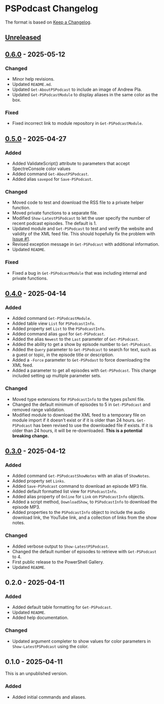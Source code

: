 # PSPodcast Changelog

The format is based on [Keep a Changelog](https://keepachangelog.com/en/1.0.0/).

## [Unreleased]

## [0.6.0] - 2025-05-12

### Changed

- Minor help revisions.
- Updated `README.md`.
- Updated `Get-AboutPSPodcast` to include an image of Andrew Pla.
- Updated `Get-PSPodcastModule` to display aliases in the same color as the box.

### Fixed

- Fixed incorrect link to module repository in `Get-PSPodcastModule`.

## [0.5.0] - 2025-04-27

### Added

- Added ValidateScript() attribute to parameters that accept SpectreConsole color values
- Added command `Get-AboutPSPodcast`.
- Added alias `savepod` for `Save-PSPodcast`.

### Changed

- Moved code to test and download the RSS file to a private helper function.
- Moved private functions to a separate file.
- Modified `Show-LatestPSPodcast` to let the user specify the number of recent podcast episodes. The default is 1.
- Updated module and `Get-PSPodcast` to test and verify the website and validity of the XML feed file. This should hopefully fix the problem with [Issue #1](https://github.com/jdhitsolutions/PSPodcast/issues/1).
- Revised exception message in `Get-PSPodcast` with additional information.
- Updated `README`.

### Fixed

- Fixed a bug in `Get-PSPodcastModule` that was including internal and private functions.

## [0.4.0] - 2025-04-14

### Added

- Added command `Get-PSPodcastModule`.
- Added table view `List` for `PSPodcastInfo`.
- Added property set `List` to the `PSPodcastInfo`.
- Added command alias `gpod` for `Get-PSPodcast`.
- Added the alias `Newest` to the `Last` parameter of `Get-PSPodcast`.
- Added the ability to get a show by episode number to `Get-PSPodcast`.
- Added the `Query` parameter to `Get-PSPodcast` to search for text, such as a guest or topic, in the episode title or description.
- Added a `-Force` parameter to `Get-PSPodast` to force downloading the XML feed.
- Added a parameter to get all episodes with `Get-PSPodcast`. This change included setting up multiple parameter sets.

### Changed

- Moved type extensions for `PSPodcastInfo` to the types ps1xml file.
- Changed the default minimum of episodes to 5 in `Get-PSPodcast` and removed range validation.
- Modified module to download the XML feed to a temporary file on module import if it doesn't exist or if it is older than 24 hours. `Get-PSPodcast` has been revised to use the downloaded file if exists. If it is older than 24 hours, it will be re-downloaded. __This is a potential breaking change.__

## [0.3.0] - 2025-04-12

### Added

- Added command `Get-PSPodcastShowNotes` with an alias of `ShowNotes`.
- Added property set `Links`.
- Added `Save-PSPodcast` command to download an episode MP3 file.
- Added default formatted list view for `PSPodcastInfo`.
- Added alias property of `Online` for `Link` on `PSPodcastInfo` objects.
- Added a script method, `DownloadShow`, to `PSPodcastInfo` to download the episode MP3.
- Added properties to the `PSPodcastInfo` object to include the audio download link, the YouTube link, and a collection of links from the show notes.

### Changed

- Added verbose output to `Show-LatestPSPodcast`.
- Changed the default number of episodes to retrieve with `Get-PSPodcast` to 4.
- First public release to the PowerShell Gallery.
- Updated `README`.

## 0.2.0 - 2025-04-11

### Added

- Added default table formatting for `Get-PSPodcast`.
- Updated `README`.
- Added help documentation.

### Changed

- Updated argument completer to show values for color parameters in `Show-LatestPSPodcast` using the color.

## 0.1.0 - 2025-04-11

This is an unpublished version.

### Added

- Added initial commands and aliases.

[Unreleased]: https://github.com/jdhitsolutions/PSPodcast/compare/v0.6.0..HEAD
[0.6.0]: https://github.com/jdhitsolutions/PSPodcast/compare/v0.5.0..v0.6.0
[0.5.0]: https://github.com/jdhitsolutions/PSPodcast/compare/v0.4.0..v0.5.0
[0.4.0]: https://github.com/jdhitsolutions/PSPodcast/compare/v0.3.0..v0.4.0
[0.3.0]: https://github.com/jdhitsolutions/PSPodcast/compare/v0.2.0..v0.3.0